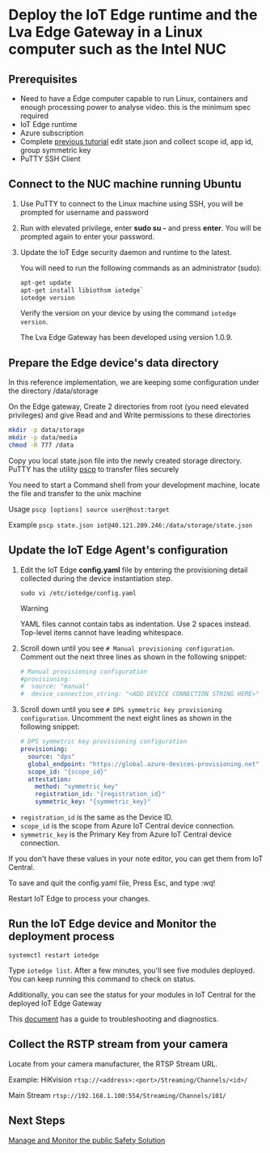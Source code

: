 # Deploy the IoT Edge runtime and the Lva Edge Gateway in a Linux computer such as the Intel NUC

## Prerequisites

- Need to have a Edge computer capable to run Linux, containers and enough processing power to analyse video. this is the minimum spec required
- IoT Edge runtime
- Azure subscription
- Complete [previous tutorial](Create%20a%20Live%20Video%20Analytics%20application%20in%20Azure%20IoT%20Central.md) edit state.json and collect scope id, app id, group symmetric key
- PuTTY SSH Client

## Connect to the NUC machine running Ubuntu

1. Use PuTTY to connect to the Linux machine using SSH, you will be prompted for username and password
1. Run with elevated privilege, enter **sudo su -** and press **enter**. You will be prompted again to enter your password.
1. Update the IoT Edge security daemon and runtime to the latest.

    You will need to run the following commands as an administrator
    (sudo):

    ```bash
    apt-get update
    apt-get install libiothsm iotedge`
    iotedge version
    ```

    Verify the version on your device by using the command `iotedge version`.

    The Lva Edge Gateway has been developed using version 1.0.9.

## Prepare the Edge device's data directory

In this reference implementation, we are keeping some configuration under the directory
/data/storage

On the Edge gateway, Create 2 directories from root (you need elevated privileges) and give Read and and Write permissions to these directories

```bash
mkdir -p data/storage
mkdir -p data/media
chmod -R 777 /data
```

Copy you local state.json file into the newly created storage directory.
PuTTY has the utility [pscp](https://www.chiark.greenend.org.uk/~sgtatham/putty/latest.html) to transfer files securely

You need to start a Command shell from your development machine, locate the file and transfer to the unix machine

Usage
`pscp [options] source user@host:target`

Example
`pscp state.json iot@40.121.209.246:/data/storage/state.json`

## Update the IoT Edge Agent's configuration

1. Edit the IoT Edge **config.yaml** file by entering the provisioning detail
    collected during the device instantiation step.

    `sudo vi /etc/iotedge/config.yaml`

    > [!WARNING]
    >YAML files cannot contain tabs as indentation. Use 2 spaces instead. Top-level items cannot have leading whitespace.

1. Scroll down until you see `# Manual provisioning configuration`. Comment out the next three lines as shown in the following snippet:

    ```yaml
    # Manual provisioning configuration
    #provisioning:
    #  source: "manual"
    #  device_connection_string: "<ADD DEVICE CONNECTION STRING HERE>"
    ```

1. Scroll down until you see `# DPS symmetric key provisioning configuration`. Uncomment the next eight lines as shown in the following snippet:

    ```yaml
    # DPS symmetric key provisioning configuration
    provisioning:
      source: "dps"
      global_endpoint: "https://global.azure-devices-provisioning.net"
      scope_id: "{scope_id}"
      attestation:
        method: "symmetric_key"
        registration_id: "{registration_id}"
        symmetric_key: "{symmetric_key}"
    ```

- `registration_id` is the same as the Device ID.
- `scope_id` is the scope from Azure IoT Central device connection.
- `symmetric_key` is the Primary Key from Azure IoT Central device connection.

If you don't have these values in your note editor, you can get them
from IoT Central.

To save and quit the config.yaml file, Press Esc, and type :wq!

Restart IoT Edge to process your changes.

## Run the IoT Edge device and Monitor the deployment process

`systemctl restart iotedge`

Type `iotedge list`. After a few minutes, you'll see five modules
deployed. You can keep running this command to check on status.

Additionally, you can see the status for your modules in IoT Central for
the deployed IoT Edge Gateway

This [document](https://docs.microsoft.com/en-us/azure/iot-edge/troubleshoot) has a guide to troubleshooting and diagnostics.

## Collect the RSTP stream from your camera

Locate from your camera manufacturer, the RTSP Stream URL.

Example: HiKvision
`rtsp://<address>:<port>/Streaming/Channels/<id>/`

Main Stream
`rtsp://192.168.1.100:554/Streaming/Channels/101/`

## Next Steps

[Manage and Monitor the public Safety Solution](Manage%20and%20monitor%20the%20Public%20Safety%20solution.md)

